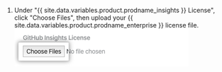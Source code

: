 1. Under "{{ site.data.variables.product.prodname_insights }} License", click "Choose Files", then upload your {{ site.data.variables.product.prodname_enterprise }} license file.
  ![Choose Files button](/assets/images/help/insights/choose-files.png)
